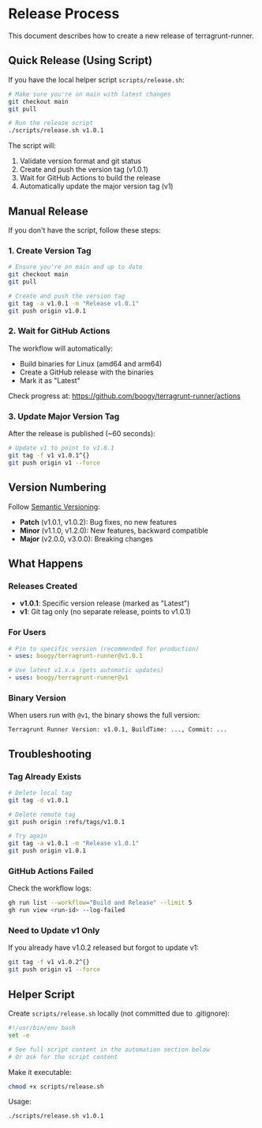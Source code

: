 # Release Process

This document describes how to create a new release of terragrunt-runner.

## Quick Release (Using Script)

If you have the local helper script `scripts/release.sh`:

```bash
# Make sure you're on main with latest changes
git checkout main
git pull

# Run the release script
./scripts/release.sh v1.0.1
```

The script will:
1. Validate version format and git status
2. Create and push the version tag (v1.0.1)
3. Wait for GitHub Actions to build the release
4. Automatically update the major version tag (v1)

## Manual Release

If you don't have the script, follow these steps:

### 1. Create Version Tag

```bash
# Ensure you're on main and up to date
git checkout main
git pull

# Create and push the version tag
git tag -a v1.0.1 -m "Release v1.0.1"
git push origin v1.0.1
```

### 2. Wait for GitHub Actions

The workflow will automatically:
- Build binaries for Linux (amd64 and arm64)
- Create a GitHub release with the binaries
- Mark it as "Latest"

Check progress at: https://github.com/boogy/terragrunt-runner/actions

### 3. Update Major Version Tag

After the release is published (~60 seconds):

```bash
# Update v1 to point to v1.0.1
git tag -f v1 v1.0.1^{}
git push origin v1 --force
```

## Version Numbering

Follow [Semantic Versioning](https://semver.org/):

- **Patch** (v1.0.1, v1.0.2): Bug fixes, no new features
- **Minor** (v1.1.0, v1.2.0): New features, backward compatible
- **Major** (v2.0.0, v3.0.0): Breaking changes

## What Happens

### Releases Created
- **v1.0.1**: Specific version release (marked as "Latest")
- **v1**: Git tag only (no separate release, points to v1.0.1)

### For Users
```yaml
# Pin to specific version (recommended for production)
- uses: boogy/terragrunt-runner@v1.0.1

# Use latest v1.x.x (gets automatic updates)
- uses: boogy/terragrunt-runner@v1
```

### Binary Version
When users run with `@v1`, the binary shows the full version:
```
Terragrunt Runner Version: v1.0.1, BuildTime: ..., Commit: ...
```

## Troubleshooting

### Tag Already Exists

```bash
# Delete local tag
git tag -d v1.0.1

# Delete remote tag
git push origin :refs/tags/v1.0.1

# Try again
git tag -a v1.0.1 -m "Release v1.0.1"
git push origin v1.0.1
```

### GitHub Actions Failed

Check the workflow logs:
```bash
gh run list --workflow="Build and Release" --limit 5
gh run view <run-id> --log-failed
```

### Need to Update v1 Only

If you already have v1.0.2 released but forgot to update v1:

```bash
git tag -f v1 v1.0.2^{}
git push origin v1 --force
```

## Helper Script

Create `scripts/release.sh` locally (not committed due to .gitignore):

```bash
#!/usr/bin/env bash
set -e

# See full script content in the automation section below
# Or ask for the script content
```

Make it executable:
```bash
chmod +x scripts/release.sh
```

Usage:
```bash
./scripts/release.sh v1.0.1
```
